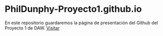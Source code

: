 # PhilDunphy-Proyecto1.github.io
En este repositorio guardaremos la página de presentación del Github del Proyecto 1 de DAW.
<a href="https://PhilDunphy-Proyecto1.github.io"> Visitar</a>
